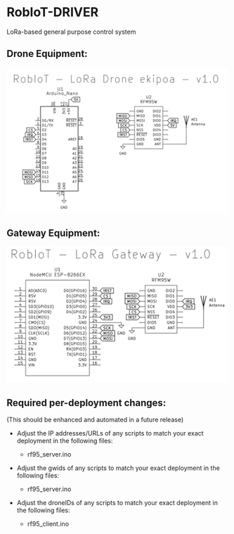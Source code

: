 # RobIoT-DRIVER
LoRa-based general purpose control system

## Drone Equipment:

![Arduino Nano and RF95W module interconnection example](https://github.com/Urpekari/RobIoT-DRIVER/blob/main/media/LoRa-Drone-Schematic.png?raw=true)

## Gateway Equipment:

![ESP8266 NodeMCU and RF95W module interconnection example](https://github.com/Urpekari/RobIoT-DRIVER/blob/main/media/LoRa-GW_Schematic.png?raw=true)

## Required per-deployment changes:

(This should be enhanced and automated in a future release)
- Adjust the IP addresses/URLs of any scripts to match your exact deployment in the following files:
  - rf95_server.ino
 
- Adjust the gwids of any scripts to match your exact deployment in the following files:
  - rf95_server.ino

- Adjust the droneIDs of any scripts to match your exact deployment in the following files:
  - rf95_client.ino
